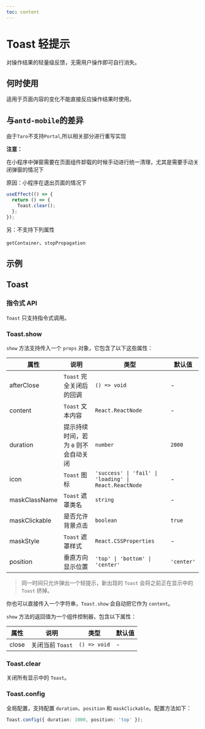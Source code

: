 ```yaml
---
toc: content
---
```


# Toast 轻提示

对操作结果的轻量级反馈，无需用户操作即可自行消失。

## 何时使用

适用于页面内容的变化不能直接反应操作结果时使用。

## 与`antd-mobile`的差异

由于`Taro`不支持`Portal`,所以相关部分进行重写实现

**注意：**

在小程序中弹窗需要在页面组件卸载的时候手动进行统一清理，尤其是需要手动关闭弹窗的情况下

原因：小程序在退出页面的情况下

```javascript
useEffect(() => {
  return () => {
    Toast.clear();
  };
});
```

另：不支持下列属性

`getContainer`、`stopPropagation`

## 示例

<code src="./demos/demo1.tsx"></code>

## Toast

### 指令式 API

`Toast` 只支持指令式调用。

### Toast.show

`show` 方法支持传入一个 `props` 对象，它包含了以下这些属性：

| 属性          | 说明                                  | 类型                                                  | 默认值     |
| ------------- | ------------------------------------- | ----------------------------------------------------- | ---------- |
| afterClose    | `Toast` 完全关闭后的回调              | `() => void`                                          | -          |
| content       | `Toast` 文本内容                      | `React.ReactNode`                                     | -          |
| duration      | 提示持续时间，若为 `0` 则不会自动关闭 | `number`                                              | `2000`     |
| icon          | `Toast` 图标                          | `'success' \| 'fail' \| 'loading' \| React.ReactNode` | -          |
| maskClassName | `Toast` 遮罩类名                      | `string`                                              | -          |
| maskClickable | 是否允许背景点击                      | `boolean`                                             | `true`     |
| maskStyle     | `Toast` 遮罩样式                      | `React.CSSProperties`                                 | -          |
| position      | 垂直方向显示位置                      | `'top' \| 'bottom' \| 'center'`                       | `'center'` |

> 同一时间只允许弹出一个轻提示，新出现的 `Toast` 会将之前正在显示中的 `Toast` 挤掉。

你也可以直接传入一个字符串，`Toast.show` 会自动把它作为 `content`。

`show` 方法的返回值为一个组件控制器，包含以下属性：

| 属性  | 说明             | 类型         | 默认值 |
| ----- | ---------------- | ------------ | ------ |
| close | 关闭当前 `Toast` | `() => void` | -      |

### Toast.clear

关闭所有显示中的 `Toast`。

### Toast.config

全局配置，支持配置 `duration`、`position` 和 `maskClickable`。配置方法如下：

```ts
Toast.config({ duration: 1000, position: 'top' });
```
